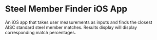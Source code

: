 # Steel Member Finder iOS App

An iOS app that takes user measurements as inputs and finds the closest AISC standard steel member matches. Results display will display corresponding match percentages.
